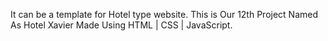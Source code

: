 It can be a template for Hotel type website. This is Our 12th Project Named As Hotel Xavier Made Using HTML | CSS | JavaScript.

